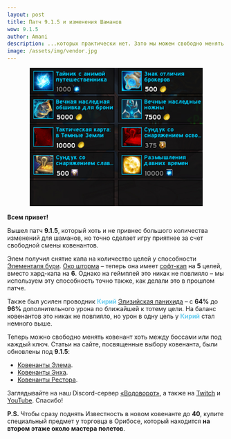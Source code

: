 ```yaml
---    
layout: post
title: Патч 9.1.5 и изменения Шаманов
wow: 9.1.5
author: Amani
description: ...которых практически нет. Зато мы можем свободно менять ковенант!
image: /assets/img/vendor.jpg
---
```


<p align="center">
<img src="/assets/img/vendor.jpg" width=400x> 
</p>

**Всем привет!**

Вышел патч **9.1.5**, который хоть и не привнес большого количества изменений для шаманов, но точно сделает игру приятнее за счет свободной смены ковенантов.

Элем получил снятие капа на количество целей у способности [Элементаля бури](https://ru.wowhead.com/spell=192249). [Око шторма](https://ru.wowhead.com/spell=157375/) – теперь она имеет [софт-кап](https://stormkeeper.ru/info/target_cap.html) на **5** целей, вместо хард-капа на **6**. Однако на геймплей это никак не повлияло – мы используем эту способность точно также, как делали это в прошлом патче.  

Также был усилен проводник <span style="color:#68ccef;font-size:1em;">**Кирий**</span> [Элизийская панихида](https://ru.wowhead.com/spell=339182?ilvl=252) – с **64%** до **96%** дополнительного урона по ближайшей к тотему цели. На баланс ковенантов это никак не повлияло, но урон в одну цель у <span style="color:#68ccef;font-size:1em;">**Кирий**</span> стал немного выше.  

Теперь можно свободно менять ковенант хоть между боссами или под каждый ключ. Статьи на сайте, посвященные выбору ковенанта, были обновлены под **9.1.5**:  

* [Ковенанты Элема](https://stormkeeper.ru/ele/covenants.html).
* [Ковенанты Энха](https://stormkeeper.ru/enh/covenants.html).
* [Ковенанты Рестора](https://stormkeeper.ru/resto/covenants.html).

Заглядывайте на наш Discord-сервер [«Водоворот»](https://discord.gg/vodovorot), а также на [Twitch](https://www.twitch.tv/amanizandalari) и [YouTube](https://www.youtube.com/Amanizandalari). Спасибо!

**P.S.** Чтобы сразу поднять Известность в новом ковенанте до **40**, купите специальный предмет у торговца в Орибосе, который находится **на втором этаже около мастера полетов**.
